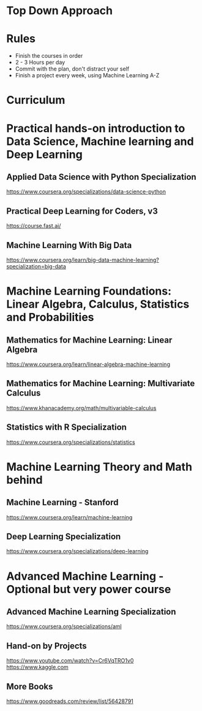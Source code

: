 # Top Down Approach

# Rules
- Finish the courses in order
- 2 - 3 Hours per day
- Commit with the plan, don't distract your self
- Finish a project every week, using Machine Learning A-Z 


# Curriculum


# Practical hands-on introduction to Data Science, Machine learning and Deep Learning

## Applied Data Science with Python Specialization
https://www.coursera.org/specializations/data-science-python

## Practical Deep Learning for Coders, v3
https://course.fast.ai/

## Machine Learning With Big Data
https://www.coursera.org/learn/big-data-machine-learning?specialization=big-data



# Machine Learning Foundations: Linear Algebra, Calculus, Statistics and Probabilities

## Mathematics for Machine Learning: Linear Algebra
https://www.coursera.org/learn/linear-algebra-machine-learning

## Mathematics for Machine Learning: Multivariate Calculus
https://www.khanacademy.org/math/multivariable-calculus

## Statistics with R Specialization
https://www.coursera.org/specializations/statistics



# Machine Learning Theory and Math behind
## Machine Learning - Stanford
https://www.coursera.org/learn/machine-learning

## Deep Learning Specialization
https://www.coursera.org/specializations/deep-learning


# Advanced Machine Learning - Optional but very power course
## Advanced Machine Learning Specialization
https://www.coursera.org/specializations/aml



## Hand-on by Projects
https://www.youtube.com/watch?v=Cr6VqTRO1v0 <br/>
https://www.kaggle.com

## More Books
https://www.goodreads.com/review/list/56428791
